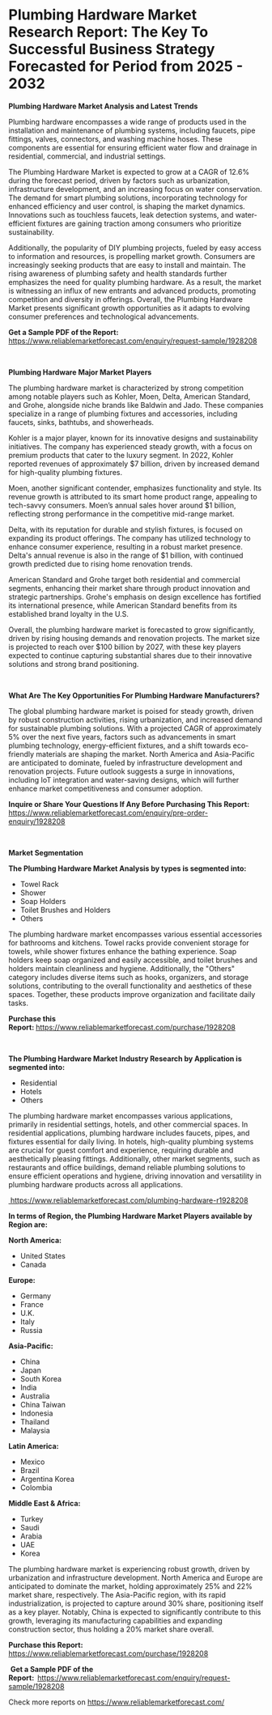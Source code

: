 <p><h1>Plumbing Hardware Market Research Report: The Key To Successful Business Strategy Forecasted for Period from 2025 - 2032</h1></p><p><strong>Plumbing Hardware Market Analysis and Latest Trends</strong></p>
<p><p>Plumbing hardware encompasses a wide range of products used in the installation and maintenance of plumbing systems, including faucets, pipe fittings, valves, connectors, and washing machine hoses. These components are essential for ensuring efficient water flow and drainage in residential, commercial, and industrial settings.</p><p>The Plumbing Hardware Market is expected to grow at a CAGR of 12.6% during the forecast period, driven by factors such as urbanization, infrastructure development, and an increasing focus on water conservation. The demand for smart plumbing solutions, incorporating technology for enhanced efficiency and user control, is shaping the market dynamics. Innovations such as touchless faucets, leak detection systems, and water-efficient fixtures are gaining traction among consumers who prioritize sustainability.</p><p>Additionally, the popularity of DIY plumbing projects, fueled by easy access to information and resources, is propelling market growth. Consumers are increasingly seeking products that are easy to install and maintain. The rising awareness of plumbing safety and health standards further emphasizes the need for quality plumbing hardware. As a result, the market is witnessing an influx of new entrants and advanced products, promoting competition and diversity in offerings. Overall, the Plumbing Hardware Market presents significant growth opportunities as it adapts to evolving consumer preferences and technological advancements.</p></p>
<p><strong>Get a Sample PDF of the Report:&nbsp;</strong> <a href="https://www.reliablemarketforecast.com/enquiry/request-sample/1928208?utm_campaign=2783&utm_medium=2&utm_source=Github&utm_content=ia&utm_term=29032025&utm_id=plumbing-hardware">https://www.reliablemarketforecast.com/enquiry/request-sample/1928208</a></p>
<p>&nbsp;</p>
<p><strong>Plumbing Hardware Major Market Players</strong></p>
<p><p>The plumbing hardware market is characterized by strong competition among notable players such as Kohler, Moen, Delta, American Standard, and Grohe, alongside niche brands like Baldwin and Jado. These companies specialize in a range of plumbing fixtures and accessories, including faucets, sinks, bathtubs, and showerheads.</p><p>Kohler is a major player, known for its innovative designs and sustainability initiatives. The company has experienced steady growth, with a focus on premium products that cater to the luxury segment. In 2022, Kohler reported revenues of approximately $7 billion, driven by increased demand for high-quality plumbing fixtures.</p><p>Moen, another significant contender, emphasizes functionality and style. Its revenue growth is attributed to its smart home product range, appealing to tech-savvy consumers. Moen’s annual sales hover around $1 billion, reflecting strong performance in the competitive mid-range market.</p><p>Delta, with its reputation for durable and stylish fixtures, is focused on expanding its product offerings. The company has utilized technology to enhance consumer experience, resulting in a robust market presence. Delta's annual revenue is also in the range of $1 billion, with continued growth predicted due to rising home renovation trends.</p><p>American Standard and Grohe target both residential and commercial segments, enhancing their market share through product innovation and strategic partnerships. Grohe's emphasis on design excellence has fortified its international presence, while American Standard benefits from its established brand loyalty in the U.S.</p><p>Overall, the plumbing hardware market is forecasted to grow significantly, driven by rising housing demands and renovation projects. The market size is projected to reach over $100 billion by 2027, with these key players expected to continue capturing substantial shares due to their innovative solutions and strong brand positioning.</p></p>
<p>&nbsp;</p>
<p><strong>What Are The Key Opportunities For Plumbing Hardware Manufacturers?</strong></p>
<p><p>The global plumbing hardware market is poised for steady growth, driven by robust construction activities, rising urbanization, and increased demand for sustainable plumbing solutions. With a projected CAGR of approximately 5% over the next five years, factors such as advancements in smart plumbing technology, energy-efficient fixtures, and a shift towards eco-friendly materials are shaping the market. North America and Asia-Pacific are anticipated to dominate, fueled by infrastructure development and renovation projects. Future outlook suggests a surge in innovations, including IoT integration and water-saving designs, which will further enhance market competitiveness and consumer adoption.</p></p>
<p><strong>Inquire or Share Your Questions If Any Before Purchasing This Report:</strong> <a href="https://www.reliablemarketforecast.com/enquiry/pre-order-enquiry/1928208?utm_campaign=2783&utm_medium=2&utm_source=Github&utm_content=ia&utm_term=29032025&utm_id=plumbing-hardware">https://www.reliablemarketforecast.com/enquiry/pre-order-enquiry/1928208</a></p>
<p>&nbsp;</p>
<p><strong>Market Segmentation</strong></p>
<p><strong>The Plumbing Hardware Market Analysis by types is segmented into:</strong></p>
<p><ul><li>Towel Rack</li><li>Shower</li><li>Soap Holders</li><li>Toilet Brushes and Holders</li><li>Others</li></ul></p>
<p><p>The plumbing hardware market encompasses various essential accessories for bathrooms and kitchens. Towel racks provide convenient storage for towels, while shower fixtures enhance the bathing experience. Soap holders keep soap organized and easily accessible, and toilet brushes and holders maintain cleanliness and hygiene. Additionally, the "Others" category includes diverse items such as hooks, organizers, and storage solutions, contributing to the overall functionality and aesthetics of these spaces. Together, these products improve organization and facilitate daily tasks.</p></p>
<p><strong>Purchase this Report:&nbsp;</strong><a href="https://www.reliablemarketforecast.com/purchase/1928208?utm_campaign=2783&utm_medium=2&utm_source=Github&utm_content=ia&utm_term=29032025&utm_id=plumbing-hardware">https://www.reliablemarketforecast.com/purchase/1928208</a></p>
<p>&nbsp;</p>
<p><strong>The Plumbing Hardware Market Industry Research by Application is segmented into:</strong></p>
<p><ul><li>Residential</li><li>Hotels</li><li>Others</li></ul></p>
<p><p>The plumbing hardware market encompasses various applications, primarily in residential settings, hotels, and other commercial spaces. In residential applications, plumbing hardware includes faucets, pipes, and fixtures essential for daily living. In hotels, high-quality plumbing systems are crucial for guest comfort and experience, requiring durable and aesthetically pleasing fittings. Additionally, other market segments, such as restaurants and office buildings, demand reliable plumbing solutions to ensure efficient operations and hygiene, driving innovation and versatility in plumbing hardware products across all applications.</p></p>
<p><a href="https://www.reliablemarketforecast.com/plumbing-hardware-r1928208?utm_campaign=2783&utm_medium=2&utm_source=Github&utm_content=ia&utm_term=29032025&utm_id=plumbing-hardware">&nbsp;https://www.reliablemarketforecast.com/plumbing-hardware-r1928208</a></p>
<p><strong>In terms of Region, the Plumbing Hardware Market Players available by Region are:</strong></p>
<p>
    <p> <strong> North America: </strong>
        <ul>
            <li>United States</li>
            <li>Canada</li>
        </ul>
        </p> 
    <p> <strong> Europe: </strong>
        <ul>
            <li>Germany</li>
            <li>France</li>
            <li>U.K.</li>
            <li>Italy</li>
            <li>Russia</li>
        </ul>
        </p> 
    <p> <strong> Asia-Pacific: </strong>
        <ul>
            <li>China</li>
            <li>Japan</li>
            <li>South Korea</li>
            <li>India</li>
            <li>Australia</li>
            <li>China Taiwan</li>
            <li>Indonesia</li>
            <li>Thailand</li>
            <li>Malaysia</li>
        </ul>
        </p> 
    <p> <strong> Latin America: </strong>
        <ul>
            <li>Mexico</li>
            <li>Brazil</li>
            <li>Argentina Korea</li>
            <li>Colombia</li>
        </ul>
        </p> 
    <p> <strong> Middle East & Africa: </strong>
        <ul>
            <li>Turkey</li>
            <li>Saudi</li>
            <li>Arabia</li>
            <li>UAE</li>
            <li>Korea</li>
        </ul>
    </p>
    </p>
<p><p>The plumbing hardware market is experiencing robust growth, driven by urbanization and infrastructure development. North America and Europe are anticipated to dominate the market, holding approximately 25% and 22% market share, respectively. The Asia-Pacific region, with its rapid industrialization, is projected to capture around 30% share, positioning itself as a key player. Notably, China is expected to significantly contribute to this growth, leveraging its manufacturing capabilities and expanding construction sector, thus holding a 20% market share overall.</p></p>
<p><strong>Purchase this Report: </strong><a href="https://www.reliablemarketforecast.com/purchase/1928208?utm_campaign=2783&utm_medium=2&utm_source=Github&utm_content=ia&utm_term=29032025&utm_id=plumbing-hardware">https://www.reliablemarketforecast.com/purchase/1928208</a></p>
<p>&nbsp;<strong>Get a Sample PDF of the Report:&nbsp;&nbsp;</strong><a href="https://www.reliablemarketforecast.com/enquiry/request-sample/1928208?utm_campaign=2783&utm_medium=2&utm_source=Github&utm_content=ia&utm_term=29032025&utm_id=plumbing-hardware">https://www.reliablemarketforecast.com/enquiry/request-sample/1928208</a></p>
<p><strong></strong></p>
<p>Check more reports on <a href="https://www.reliablemarketforecast.com/?utm_campaign=2783&utm_medium=2&utm_source=Github&utm_content=ia&utm_term=29032025&utm_id=plumbing-hardware">https://www.reliablemarketforecast.com/</a></p>